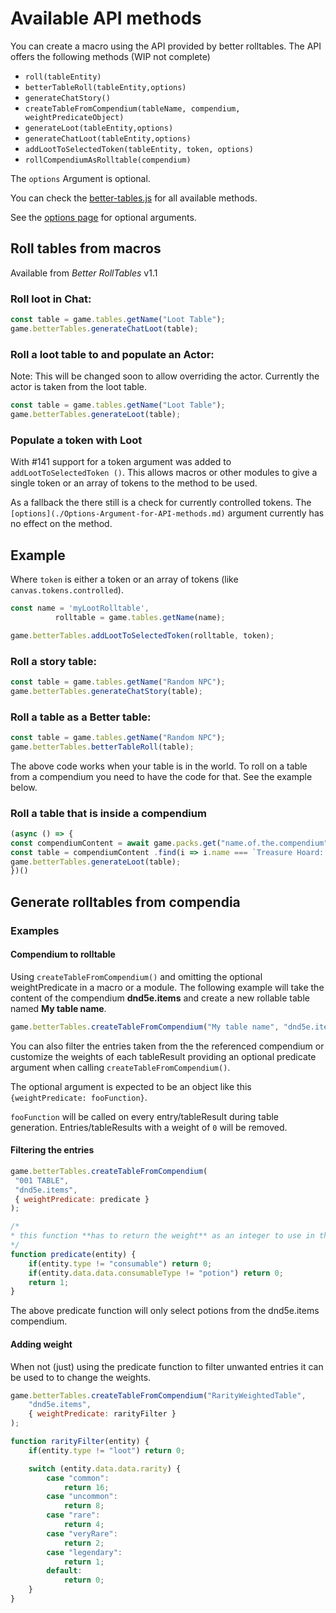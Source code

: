 # Available API methods

You can create a macro using the API provided by better rolltables.
The API offers the following methods (WIP not complete)

* `roll(tableEntity)`
* `betterTableRoll(tableEntity,options)`
* `generateChatStory()`
* `createTableFromCompendium(tableName, compendium, weightPredicateObject)`
* `generateLoot(tableEntity,options)`
* `generateChatLoot(tableEntity,options)`
* `addLootToSelectedToken(tableEntity, token, options)`
* `rollCompendiumAsRolltable(compendium)`

The `options` Argument is optional.

You can check the [better-tables.js](../src/scripts/better-tables.js)
for all available methods.

See the [options page](./Options-Argument-for-API-methods.md) for optional
arguments.

## Roll tables from macros
Available from _Better RollTables_ v1.1

### Roll loot in Chat:
```js
const table = game.tables.getName("Loot Table");
game.betterTables.generateChatLoot(table);
```

### Roll a loot table to and populate an Actor:
Note: This will be changed soon to allow overriding the actor.
Currently the actor is taken from the loot table.

```js
const table = game.tables.getName("Loot Table");
game.betterTables.generateLoot(table);
```
### Populate a token with Loot

With #141 support for a token argument was added to `addLootToSelectedToken ()`.
This allows macros or other modules to give a single token or an array of tokens to the method to be used.

As a fallback the there still is a check for currently controlled tokens.
The `[options](./Options-Argument-for-API-methods.md)` argument currently has no effect on the method.

## Example

Where `token` is either a token or an array of tokens (like `canvas.tokens.controlled`).

```javascript
const name = 'myLootRolltable',
          rolltable = game.tables.getName(name);

game.betterTables.addLootToSelectedToken(rolltable, token);
```
### Roll a story table:
```js
const table = game.tables.getName("Random NPC");
game.betterTables.generateChatStory(table);
```

### Roll a table as a Better table:
```js
const table = game.tables.getName("Random NPC");
game.betterTables.betterTableRoll(table);
```

The above code works when your table is in the world.
To roll on a table from a compendium you need to have the code for that.
See the example below.

### Roll a table that is inside a compendium
```js
(async () => {
const compendiumContent = await game.packs.get("name.of.the.compendium").getContent();
const table = compendiumContent .find(i => i.name === `Treasure Hoard: Challenge 11-16`);
game.betterTables.generateLoot(table);
})()
```

## Generate rolltables from compendia
### Examples
#### Compendium to rolltable

Using `createTableFromCompendium()` and omitting the optional weightPredicate in a macro or a module.
The following example will take the content of the compendium **dnd5e.items** and create a new rollable table named **My table name**.

```js
game.betterTables.createTableFromCompendium("My table name", "dnd5e.items");
```

You can also filter the entries taken from the the referenced compendium or customize
the weights of each tableResult providing an optional predicate argument when calling `createTableFromCompendium()`.

The optional argument is expected to be an object like this `{weightPredicate: fooFunction}`.

`fooFunction` will be called on every entry/tableResult during table generation.
Entries/tableResults with a weight of `0` will be removed.

#### Filtering the entries

```js
game.betterTables.createTableFromCompendium(
 "001 TABLE",
 "dnd5e.items",
 { weightPredicate: predicate }
);

/*
* this function **has to return the weight** as an integer to use in the table. (0 will not include the item)
*/
function predicate(entity) {
    if(entity.type != "consumable") return 0;
    if(entity.data.data.consumableType != "potion") return 0;
    return 1;
}
```
The above predicate function will only select potions from the dnd5e.items compendium.

#### Adding weight

When not (just) using the predicate function to filter unwanted entries it can be used to
to change the weights.

```js
game.betterTables.createTableFromCompendium("RarityWeightedTable",
    "dnd5e.items",
    { weightPredicate: rarityFilter }
);

function rarityFilter(entity) {
    if(entity.type != "loot") return 0;

    switch (entity.data.data.rarity) {
        case "common":
            return 16;
        case "uncommon":
            return 8;
        case "rare":
            return 4;
        case "veryRare":
            return 2;
        case "legendary":
            return 1;
        default:
            return 0;
    }
}
```
